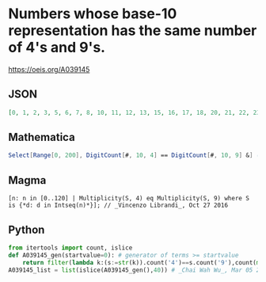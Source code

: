# Numbers whose base\-10 representation has the same number of 4's and 9's\.
https://oeis.org/A039145
## JSON
```JSON
[0, 1, 2, 3, 5, 6, 7, 8, 10, 11, 12, 13, 15, 16, 17, 18, 20, 21, 22, 23, 25, 26, 27, 28, 30, 31, 32, 33, 35, 36, 37, 38, 49, 50, 51, 52, 53, 55, 56, 57, 58, 60, 61, 62, 63, 65, 66, 67, 68, 70, 71, 72, 73, 75, 76, 77, 78, 80, 81, 82, 83, 85, 86, 87, 88, 94, 100, 101, 102]
```
## Mathematica
```Mathematica
Select[Range[0, 200], DigitCount[#, 10, 4] == DigitCount[#, 10, 9] &] (* _Vincenzo Librandi_, Oct 27 2016 *)
```
## Magma
```Magma
[n: n in [0..120] | Multiplicity(S, 4) eq Multiplicity(S, 9) where S is {*d: d in Intseq(n)*}]; // _Vincenzo Librandi_, Oct 27 2016
```
## Python
```Python
from itertools import count, islice
def A039145_gen(startvalue=0): # generator of terms >= startvalue
    return filter(lambda k:(s:=str(k)).count('4')==s.count('9'),count(max(startvalue,0)))
A039145_list = list(islice(A039145_gen(),40)) # _Chai Wah Wu_, Mar 05 2024
```
